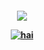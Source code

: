<p align="center">
<h4 align="center"
  
![](https://komarev.com/ghpvc/?username=MilitaryFashionShow&label=DIGITAL+FOOTPRINTS+++&color=000000)

<a href="https://www.last.fm/user/PRHVL"><img src="https://lastfm-recently-played.vercel.app/api?user=PRHVL&footer_style=compact_stats&count=1&width=500&loved=true&header_style=none&bg_color=000000" alt="hai"> <br> </a>


